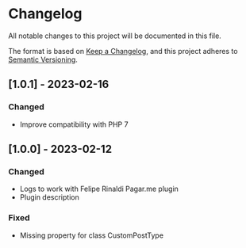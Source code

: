 # Changelog
All notable changes to this project will be documented in this file.

The format is based on [Keep a Changelog](https://keepachangelog.com/en/1.0.0/),
and this project adheres to [Semantic Versioning](https://semver.org/spec/v2.0.0.html).

## [1.0.1] - 2023-02-16
### Changed
- Improve compatibility with PHP 7

## [1.0.0] - 2023-02-12
### Changed
- Logs to work with Felipe Rinaldi Pagar.me plugin
- Plugin description

### Fixed
- Missing property for class CustomPostType
